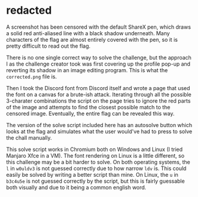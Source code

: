 # redacted

A screenshot has been censored with the default ShareX pen, which draws a solid red anti-aliased line with a black shadow underneath. Many characters of the flag are almost entirely covered with the pen, so it is pretty difficult to read out the flag.

There is no one single correct way to solve the challenge, but the approach I as the challenge creator took was first covering up the profile pop-up and reverting its shadow in an image editing program. This is what the `corrected.png` file is.

Then I took the Discord font from Discord itself and wrote a page that used the font on a canvas for a brute-ish attack. Iterating through all the possible 3-charater combinations the script on the page tries to ignore the red parts of the image and attempts to find the closest possible match to the censored image. Eventually, the entire flag can be revealed this way.

The version of the solve script included here has an autosolve button which looks at the flag and simulates what the user would've had to press to solve the chall manually.

This solve script works in Chromium both on Windows and Linux (I tried Manjaro Xfce in a VM). The font rendering on Linux is a little different, so this challenge may be a bit harder to solve. On both operating systems, the `l` in `w0uldv3` is not guessed correctly due to how narrow `ldv` is. This could easily be solved by writing a better script than mine. On Linux, the `u` in `b3c4u5e` is not guessed correctly by the script, but this is fairly guessable both visually and due to it being a common english word.
